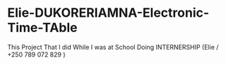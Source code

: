 # Elie-DUKORERIAMNA-Electronic-Time-TAble
This Project That I did While I was at School Doing INTERNERSHIP (Elie / +250 789 072 829 )
